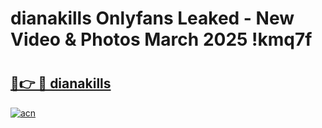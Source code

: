 # dianakills Onlyfans Leaked - New Video & Photos March 2025 !kmq7f

# <h2><a href="https://5yqdb3.iuczelnia.edu.pl?title=dianakills&ref=kmq7f">🔗👉 🔴 dianakills</a></h2>

[![acn](https://github.com/user-attachments/assets/0f9c940e-d8b0-45ae-aac7-cd30a18b3e1c)](https://5yqdb3.iuczelnia.edu.pl?title=dianakills&ref=kmq7f)

